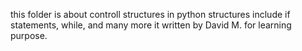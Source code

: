 this folder is about controll structures in python
structures include if statements, while, and many more
it written by David M. for learning purpose.
